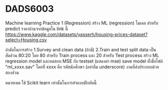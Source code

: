 # DADS6003
Machine learning Practice 1 (Regression)
สร้าง ML (regression) โมเดล สำหรับ predict ราคาบ้านจากข้อมูลใน link นี้
https://www.kaggle.com/datasets/yasserh/housing-prices-dataset?select=Housing.csv

ลำดับในการสร้าง
1.Survey and clean data (ถ้ามี)
2.Train and test split data เป็นสัดส่วน 80:20 โดย 80 สำหรับ Train process และ 20 สำหรับ Test process สร้าง ML regression model และทดสอบ MSE กับ testset (แสดงค่า mse)
save model ตั้งชื่อไฟล์ "ml_xxxx.sav" โดยที่ xxxx คือ รหัสนักศึกษา (อย่าลืม underscore)
งานที่ส่งประกอบด้วย สองส่วน

หมายเหต ใช้ Scikit learn เท่านั้นในการทำแบบฝึกหัดนี้
